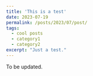```yaml
---
title: 'This is a test'
date: 2023-07-19
permalink: /posts/2023/07/post/
tags:
  - cool posts
  - category1
  - category2
excerpt: "Just a test."
---
```


To be updated.